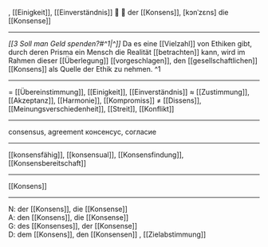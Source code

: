 , [[Einigkeit]], [[Einverständnis]]
🤝 🔵 der [[Konsens]], [kɔnˈzɛns]
die [[Konsense]]

---
*[[3 Soll man Geld spenden?#^1|^]]* Da es eine [[Vielzahl]] von Ethiken gibt, durch deren Prisma ein Mensch die Realität [[betrachten]] kann, wird im Rahmen dieser [[Überlegung]] [[vorgeschlagen]], den [[gesellschaftlichen]] [[Konsens]] als Quelle der Ethik zu nehmen. ^1

---
= [[Übereinstimmung]], [[Einigkeit]], [[Einverständnis]]
≈ [[Zustimmung]], [[Akzeptanz]], [[Harmonie]], [[Kompromiss]]
≠ [[Dissens]], [[Meinungsverschiedenheit]], [[Streit]], [[Konflikt]]

---
consensus, agreement
консенсус, согласие

---
[[konsensfähig]], [[konsensual]], [[Konsensfindung]], [[Konsensbereitschaft]]

---
[[Konsens]]


---
N: der [[Konsens]], die [[Konsense]]  
A: den [[Konsens]], die [[Konsense]]  
G: des [[Konsenses]], der [[Konsense]]  
D: dem [[Konsens]], den [[Konsensen]]
, [[Zielabstimmung]]